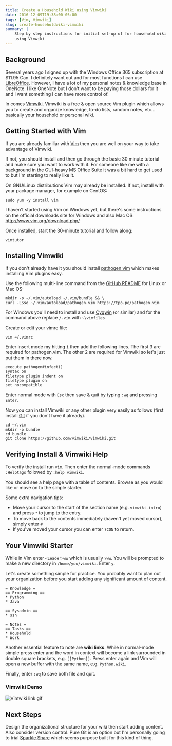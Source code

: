 ```yaml
---
title: Create a Household Wiki using Vimwiki
date: 2016-12-09T19:38:00-05:00
tags: [Vim, Vimwiki]
slug: create-householdwiki-vimwiki
summary: |
    Step by step instructions for initial set-up of for household wiki
    using Vimwiki
---
```


## Background

Several years ago I signed up with the Windows Office 365 subscription
at $11.95 Can. I definitely want out and for most functions I can use
[LibreOffice](http://www.libreoffice.org/). However, I have a lot of my
personal notes & knowledge base in OneNote. I like OneNote but I don't
want to be paying those dollars for it and I want something I can have
more control of.

In comes [Vimwiki](https://github.com/vimwiki/vimwiki). Vimwiki is a
free & open source Vim plugin which allows you to create and organize
knowledge, to-do lists, random notes, etc... basically your household or
personal wiki.

## Getting Started with Vim

If you are already familiar with [Vim](http://www.vim.org/) then you are
well on your way to take advantage of Vimwiki.

If not, you should install and then go through the basic 30 minute
tutorial and make sure you want to work with it. For someone like me
with a background in the GUI-heavy MS Office Suite it was a bit hard to
get used to but I'm starting to really like it.

On GNU/Linux distributions Vim may already be installed. If not, install
with your package manager, for example on CentOS:

```shell
sudo yum -y install vim
```

I haven't started using Vim on Windows yet, but there's some
instructions on the official downloads site for Windows and also Mac OS: http://www.vim.org/download.php/

Once installed, start the 30-minute tutorial and follow along:

```shell
vimtutor
```

## Installing Vimwiki

If you don't already have it you should install
[pathogen.vim](https://github.com/tpope/vim-pathogen) which makes
installing Vim plugins easy.

Use the following multi-line command from the [GitHub
README](https://github.com/tpope/vim-pathogen) for Linux or Mac OS:

```shell
mkdir -p ~/.vim/autoload ~/.vim/bundle && \
curl -LSso ~/.vim/autoload/pathogen.vim https://tpo.pe/pathogen.vim
```

For Windows you'll need to install and use
[Cygwin](https://www.cygwin.com/) (or similar) and for the command above
replace `/.vim` with `~\vimfiles`

Create or edit your vimrc file:

```shell
vim ~/.vimrc
```

Enter insert mode my hitting `i` then add the following lines. The first
3 are required for pathogen.vim. The other 2 are required for Vimwiki so
let's just put them in there now.

```vim
execute pathogen#infect()
syntax on
filetype plugin indent on
filetype plugin on
set nocompatible
```

Enter normal mode with `Esc` then save & quit by typing `:wq` and
pressing `Enter`.

Now you can install Vimwiki or any other plugin very easily as follows
(first install
[Git](https://git-scm.com/book/en/v2/Getting-Started-Installing-Git) if
you don't have it already).

```shell
cd ~/.vim
mkdir -p bundle
cd bundle
git clone https://github.com/vimwiki/vimwiki.git
```

## Verifying Install & Vimwiki Help

To verify the install run `vim`. Then enter the normal-mode commands
`:Helptags` followed by `:help vimwiki`.

You should see a help page with a table of contents. Browse as you would
like or move on to the simple starter.

Some extra navigation tips:

* Move your cursor to the start of the section name (e.g.
  `vimwiki-intro`) and press `*` to jump to the entry.
* To move back to the contents immediately (haven't yet moved cursor),
  simply enter `#`
* If you've moved your cursor you can enter `?CON` to return.

## Your Vimwiki Starter

While in Vim enter `<Leader>ww` which is usually `\ww`. You will be
prompted to make a new directory in `/home/you/vimwiki`. Enter `y`.

Let's create something simple for practice. You probably want to plan
out your organization before you start adding any significant amount of
content.

```vim
= Knowledge =
== Programming ==
* Python
* Java

== Sysadmin ==
* ssh

= Notes =
== Tasks ==
* Household
* Work
```

Another essential feature to note are **wiki links**. While in
normal-mode simple press enter and the word in context will become a
link surrounded in double square brackets, e.g. `[[Python]]`. Press
enter again and Vim will open a new buffer with the same name, e.g.
`Python.wiki`.

Finally, enter `:wq` to save both file and quit.

### Vimwiki Demo

![Vimwiki link gif](/img/vimwiki_link.gif)

## Next Steps

Design the organizational structure for your wiki then start adding
content. Also consider version control. Pure Git is an option but I'm
personally going to trial [Sparkle Share](https://www.sparkleshare.org/)
which seems purpose built for this kind of thing.
